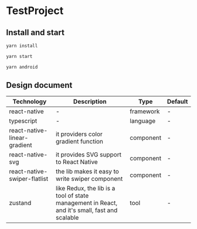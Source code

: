 # TestProject

## Install and start

```sh
yarn install

yarn start

yarn android
```

## Design document

| Technology                   | Description                                                                                 | Type      | Default |
| ---------------------------- | ------------------------------------------------------------------------------------------- | --------- | ------- |
| react-native                 | -                                                                                           | framework | -       |
| typescript                   | -                                                                                           | language  | -       |
| react-native-linear-gradient | it providers color gradient function                                                        | component | -       |
| react-native-svg             | it provides SVG support to React Native                                                     | component | -       |
| react-native-swiper-flatlist | the lib makes it easy to write swiper component                                             | component | -       |
| zustand                      | like Redux, the lib is a tool of state management in React, and it's small, fast and scalable | tool      | -       |
